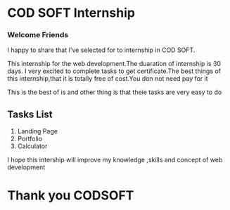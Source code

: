 <!DOCTYPE html>
<html>
  <body>
    <h1>
      COD SOFT Internship
    </h1>
    <h3>
      Welcome Friends
    </h3>
    <p>I happy to share that I've selected for to internship in COD SOFT.</p>
    <p>This internship for the web development.The duaration of internship is 30 days.
    I very excited to complete tasks to get certificate.The best things of this internship,that it is totally free of cost.You don not need pay for it
    </p>
    <p>This is the best of is and other thing is that theie tasks are very easy to do</p>
    <h2>Tasks List</h2>
    <ol>
      <li>Landing Page</li>
      <li>Portfolio</li>
      <li>Calculator</li>
    </ol>
    <p>I hope this intership will improve my knowledge ,skills and concept of web development
    </p>
    <h1>
      Thank you CODSOFT
    </h1>
  </body>
</html>
